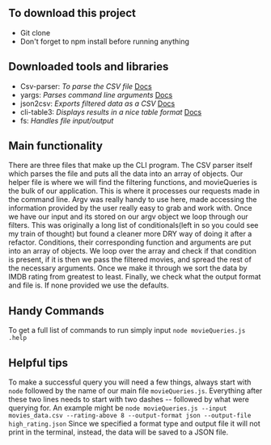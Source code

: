 ## To download this project
- Git clone
- Don't forget to npm install before running anything

## Downloaded tools and libraries
- Csv-parser: *To parse the CSV file* [Docs](https://www.npmjs.com/package/csv-parser)
- yargs: *Parses command line arguments* [Docs](https://yargs.js.org/)
- json2csv: *Exports filtered data as a CSV* [Docs](https://github.com/juanjoDiaz/json2csv)
- cli-table3: *Displays results in a nice table format* [Docs](https://github.com/cli-table/cli-table3)
- fs: *Handles file input/output* 

## Main functionality
There are three files that make up the CLI program. The CSV parser itself which parses the file and puts all the data into an
array of objects. Our helper file is where we will find the filtering functions, and movieQueries is the bulk of our application.
This is where it processes our requests made in the command line. Argv was really handy to use here, made accessing the information provided by the user really easy to grab and work with. Once we have our input and its stored on our argv object we loop through our filters. This was originally a long list of conditionals(left in so you could see my train of thought) but found a cleaner more DRY way of doing it after a refactor. Conditions, their corresponding function and arguments are put into an array of objects. We loop over the array and check if that condition is present, if it is then we pass the filtered movies, and spread the rest of the necessary arguments. Once we make it through we sort the data by IMDB rating from greatest to least. Finally, we check what the output format and file is. If none provided we use the defaults.

## Handy Commands
To get a full list of commands to run simply input `node movieQueries.js .help`

## Helpful tips
To make a successful query you will need a few things, always start with `node` followed by the name of our main file `movieQueries.js`.
Everything after these two lines needs to start with two dashes *--* followed by what were querying for.
An example might be `node movieQueries.js --input movies_data.csv --rating-above 8 --output-format json --output-file high_rating.json`
Since we specified a format type and output file it will not print in the terminal, instead, the data will be saved to a JSON file. 

